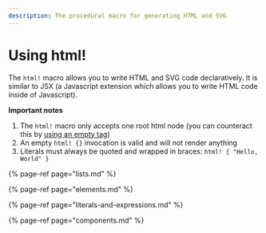 ```yaml
---
description: The procedural macro for generating HTML and SVG
---
```


# Using html!

The `html!` macro allows you to write HTML and SVG code declaratively. It is similar to JSX (a Javascript extension which allows you to write HTML code inside of Javascript).

**Important notes**

1. The `html!` macro only accepts one root html node (you can counteract this by [using an empty tag](literals-and-expressions.md))
2. An empty `html! {}` invocation is valid and will not render anything
3. Literals must always be quoted and wrapped in braces: `html! { "Hello, World" }`

{% page-ref page="lists.md" %}

{% page-ref page="elements.md" %}

{% page-ref page="literals-and-expressions.md" %}

{% page-ref page="components.md" %}

